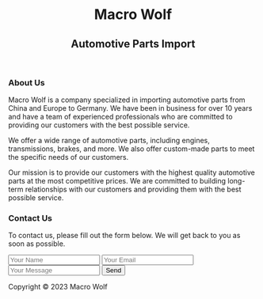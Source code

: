 <header>
    <h1>Macro Wolf</h1>
    <h2>Automotive Parts Import</h2>
  </header>
  <main>
    <section id="about">
      <h3>About Us</h3>
      <p>Macro Wolf is a company specialized in importing automotive parts from China and Europe to Germany. We have been in business for over 10 years and have a team of experienced professionals who are committed to providing our customers with the best possible service.</p>
      <p>We offer a wide range of automotive parts, including engines, transmissions, brakes, and more. We also offer custom-made parts to meet the specific needs of our customers.</p>
      <p>Our mission is to provide our customers with the highest quality automotive parts at the most competitive prices. We are committed to building long-term relationships with our customers and providing them with the best possible service.</p>
    </section>
    <section id="contact">
      <h3>Contact Us</h3>
      <p>To contact us, please fill out the form below. We will get back to you as soon as possible.</p>
      <form action="#">
        <input type="text" name="name" placeholder="Your Name">
        <input type="email" name="email" placeholder="Your Email">
        <input type="text" name="message" placeholder="Your Message">
        <button type="submit">Send</button>
      </form>
    </section>
  </main>
  <footer>
    <p>Copyright &copy; 2023 Macro Wolf</p>
  </footer>
